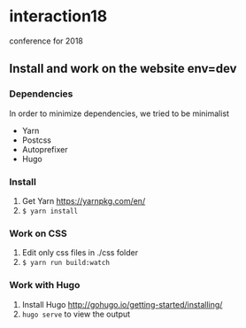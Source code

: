 # interaction18
conference for 2018

## Install and work on the website env=dev

### Dependencies
In order to minimize dependencies, we tried to be minimalist

- Yarn
- Postcss
- Autoprefixer
- Hugo

### Install

1. Get Yarn https://yarnpkg.com/en/
2. ```$ yarn install```

### Work on CSS
1. Edit only css files in ./css folder
2. ```$ yarn run build:watch```

### Work with Hugo
1. Install Hugo http://gohugo.io/getting-started/installing/
2. ```hugo serve``` to view the output
